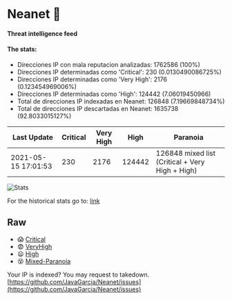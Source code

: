 # Neanet :hocho:
#### Threat intelligence feed
#### The stats:

- Direcciones IP con mala reputacion analizadas: 1762586 (100%)
- Direcciones IP determinadas como 'Critical':  230 (0.0130490086725%)
- Direcciones IP determinadas como 'Very High':  2176 (0.123454969006%)
- Direcciones IP determinadas como 'High':  124442 (7.06019450966)
- Total de direcciones IP indexadas en Neanet:  126848 (7.19669848734%)
- Total de direcciones IP descartadas en Neanet:  1635738 (92.8033015127%)

| Last Update | Critical | Very High | High | Paranoia |
| --- | --- | --- | --- | --- |
| 2021-05-15 17:01:53 | 230 | 2176 | 124442 | 126848 mixed list (Critical + Very High + High)|

![Stats](https://docs.google.com/spreadsheets/d/e/2PACX-1vSnaNMIXVabIpDJjufMlzH7poXnshF3mgd8Is1g9ytUEzVsP5my4Trn8f-xkoLLQ38xpL3HtmUexLo6/pubchart?oid=501124687&format=image)

For the historical stats go to: [link](/stats.csv)
## Raw
- :scream: [Critical](https://raw.githubusercontent.com/JavaGarcia/Neanet/master/blacklists/neanet_critical.txt)
- :fearful: [VeryHigh](https://raw.githubusercontent.com/JavaGarcia/Neanet/master/blacklists/neanet_veryHigh.txtt)
- :frowning: [High](https://raw.githubusercontent.com/JavaGarcia/Neanet/master/blacklists/neanet_high.txt)
- :dizzy_face: [Mixed-Paranoia](https://raw.githubusercontent.com/JavaGarcia/Neanet/master/blacklists/neanet_all.txt)


Your IP is indexed? You may request to takedown. [https://github.com/JavaGarcia/Neanet/issues](https://github.com/JavaGarcia/Neanet/issues)


















































































































































































































































































































































































































































































































































































































































































































































































































































































































































































































































































































































































































































































































































































































































































































































































































































































































































































































































































































































































































































































































































































































































































































































































































































































































































































































































































































































































































































































































































































































































































































































































































































































































































































































































































































































































































































































































































































































































































































































































































































































































































































































































































































































































































































































































































































































































































































































































































































































































































































































































































































































































































































































































































































































































































































































































































































































































































































































































































































































































































































































































































































































































































































































































































































































































































































